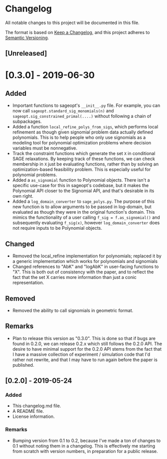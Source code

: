 # Changelog
All notable changes to this project will be documented in this file.

The format is based on [Keep a Changelog](https://keepachangelog.com/en/1.0.0/),
and this project adheres to [Semantic Versioning](https://semver.org/spec/v2.0.0.html).

## [Unreleased]


# [0.3.0] - 2019-06-30
## Added
 - Important functions to sageopt's ``__init__.py`` file.
 For example, you can now call ``sageopt.standard_sig_monomials(n)`` and
 ``sageopt.sig_constrained_primal(....)`` without following a chain of
 subpackages.
 - Added a function ``local_refine_polys_from_sigs``, which performs local refinement
   as though given signomial problem data actually defined polynomials. This
   is to help people who only use signomials as a modeling tool for polynomial
   optimization problems where decision variables must be nonnegative.
 - Track the constraint functions which generate the set ``X`` in conditional SAGE
  relaxations. By keeping track of these functions, we can check membership in ``X``
  just be evaluating functions, rather than by solving an optimization-based
  feasibility problem. This is especially useful for polynomial problems.
 - Added a ``as_signomial`` function to Polynomial objects. There isn't a specific
    use-case for this in sageopt's codebase, but it makes the Polynomial API closer
    to the Signomial API, and that's desirable in its own right.
 - Added a ``log_domain_converter`` to ``sage_polys.py``. The purpose of this new function
    is to allow arguments to be passed in log-domain, but evaluated as though they
    were in the original function's domain. This mimics the functionality of a user
    calling ``f_sig = f.as_signomial()`` and subsequently evaluating ``f_sig(x)``,
    however ``log_domain_converter`` does not require inputs to be Polynomial objects.
## Changed
 - Removed the local_refine implementation for polynomials; replaced
   it by a generic implementation which works for polynomials and signomials
 - Changed references to "AbK" and "logAbK" in user-facing functions to "X".
  This is both out of consistency with the paper, and to reflect the fact that
  the set X carries more information than just a conic representation.
## Removed
 - Removed the ability to call signomials in geometric format.
## Remarks
  - Plan to release this version as "0.3.0". This is done so that if bugs
  are found in 0.2.0, we can release 0.2.x which still follows the 0.2.0 API.
  The desire to have minimal support for the 0.2.0 API stems from the fact that
  I have a massive collection of experiment / simulation code that I'd rather
  not rewrite, and that I may have to run again before the paper is published.


## [0.2.0] - 2019-05-24
### Added
 - This changelog.md file.
 - A README file.
 - License information.
### Remarks
 - Bumping version from 0.1 to 0.2, because I've made a ton of changes to 0.1 without noting them in a changelog.
   This is effectively me starting from scratch with version numbers, in preparation for a public release.
